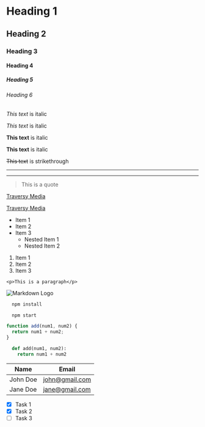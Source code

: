 <!-- Headings -->

# Heading 1

## Heading 2

### Heading 3

#### Heading 4

##### Heading 5


###### Heading 6

<!-- Italics -->

_This text_ is italic

_This text_ is italic

<!-- Strong -->

**This text** is italic

**This text** is italic

<!-- Strikethrough -->

~~This text~~ is strikethrough

<!-- Horizontal Rule -->

---

---

<!-- Blockquote -->

> This is a quote

<!-- Links -->

[Traversy Media]()

[Traversy Media]()

<!-- UL -->

- Item 1
- Item 2
- Item 3
  - Nested Item 1
  - Nested Item 2

<!-- OL -->

1. Item 1
1. Item 2
1. Item 3

<!-- Inline Code Block -->

`<p>This is a paragraph</p>`

<!-- Images -->

![Markdown Logo]()

<!-- Github Markdown -->

<!-- Code Blocks -->

```bash
  npm install

  npm start
```

```javascript
function add(num1, num2) {
  return num1 + num2;
}
```

```python
  def add(num1, num2):
    return num1 + num2
```

<!-- Tables -->

| Name     | Email          |
| -------- | -------------- |
| John Doe | john@gmail.com |
| Jane Doe | jane@gmail.com |

<!-- Task List -->

- [x] Task 1
- [x] Task 2
- [ ] Task 3
